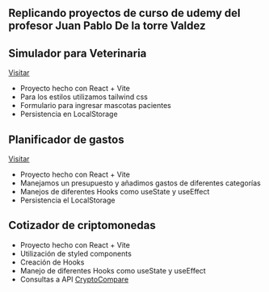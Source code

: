 ## Replicando proyectos de curso de udemy del profesor Juan Pablo De la torre Valdez

## Simulador para Veterinaria

[Visitar](https://simulador-veterinaria.vercel.app)

- Proyecto hecho con React + Vite
- Para los estilos utilizamos tailwind css
- Formulario para ingresar mascotas pacientes
- Persistencia en LocalStorage

## Planificador de gastos

[Visitar](https://planificador-gastos-neon.vercel.app)

- Proyecto hecho con React + Vite
- Manejamos un presupuesto y añadimos gastos de diferentes categorías
- Manejos de diferentes Hooks como useState y useEffect
- Persistencia el LocalStorage

## Cotizador de criptomonedas

- Proyecto hecho con React + Vite
- Utilización de styled components
- Creación de Hooks
- Manejo de diferentes Hooks como useState y useEffect
- Consultas a API [CryptoCompare](https://min-api.cryptocompare.com)
